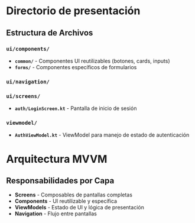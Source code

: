 

# Directorio de presentación

## Estructura de Archivos

###  `ui/components/`
- **`common/`** - Componentes UI reutilizables (botones, cards, inputs)
- **`forms/`** - Componentes específicos de formularios


###  `ui/navigation/`

###  `ui/screens/`
- **`auth/LoginScreen.kt`** - Pantalla de inicio de sesión

###  `viewmodel/`
- **`AuthViewModel.kt`** - ViewModel para manejo de estado de autenticación

# Arquitectura MVVM

## Responsabilidades por Capa
- **Screens** - Composables de pantallas completas
- **Components** - UI reutilizable y específica
- **ViewModels** - Estado de UI y lógica de presentación
- **Navigation** - Flujo entre pantallas